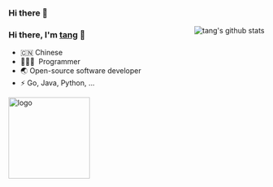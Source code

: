 ### Hi there 👋

<img align="right" src="https://github-readme-stats.vercel.app/api?username=tcoz6y&show_icons=true&theme=vue" alt="tang's github stats" />

### Hi there, I'm [tang](https://zhen.tcozy.online/) 🎉

- 🇨🇳 Chinese
- 🧑🏻‍💻 &nbsp;Programmer
- 🌏 Open-source software developer
- ⚡ Go, Java, Python, ...

<img src="https://github-profile-trophy.vercel.app/?username=tcoz6y&theme=flat&column=7&margin-w=10" alt="logo" height="160" align="center" />
